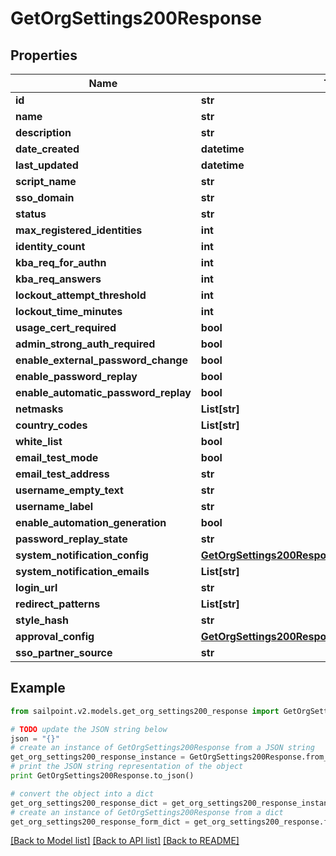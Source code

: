 # GetOrgSettings200Response


## Properties
Name | Type | Description | Notes
------------ | ------------- | ------------- | -------------
**id** | **str** |  | [optional] 
**name** | **str** |  | [optional] 
**description** | **str** |  | [optional] 
**date_created** | **datetime** |  | [optional] 
**last_updated** | **datetime** |  | [optional] 
**script_name** | **str** |  | [optional] 
**sso_domain** | **str** |  | [optional] 
**status** | **str** |  | [optional] 
**max_registered_identities** | **int** |  | [optional] 
**identity_count** | **int** |  | [optional] 
**kba_req_for_authn** | **int** |  | [optional] 
**kba_req_answers** | **int** |  | [optional] 
**lockout_attempt_threshold** | **int** |  | [optional] 
**lockout_time_minutes** | **int** |  | [optional] 
**usage_cert_required** | **bool** |  | [optional] 
**admin_strong_auth_required** | **bool** |  | [optional] 
**enable_external_password_change** | **bool** |  | [optional] 
**enable_password_replay** | **bool** |  | [optional] 
**enable_automatic_password_replay** | **bool** |  | [optional] 
**netmasks** | **List[str]** |  | [optional] 
**country_codes** | **List[str]** |  | [optional] 
**white_list** | **bool** |  | [optional] 
**email_test_mode** | **bool** |  | [optional] 
**email_test_address** | **str** |  | [optional] 
**username_empty_text** | **str** |  | [optional] 
**username_label** | **str** |  | [optional] 
**enable_automation_generation** | **bool** |  | [optional] 
**password_replay_state** | **str** |  | [optional] 
**system_notification_config** | [**GetOrgSettings200ResponseSystemNotificationConfig**](GetOrgSettings200ResponseSystemNotificationConfig.md) |  | [optional] 
**system_notification_emails** | **List[str]** |  | [optional] 
**login_url** | **str** |  | [optional] 
**redirect_patterns** | **List[str]** |  | [optional] 
**style_hash** | **str** |  | [optional] 
**approval_config** | [**GetOrgSettings200ResponseApprovalConfig**](GetOrgSettings200ResponseApprovalConfig.md) |  | [optional] 
**sso_partner_source** | **str** |  | [optional] 

## Example

```python
from sailpoint.v2.models.get_org_settings200_response import GetOrgSettings200Response

# TODO update the JSON string below
json = "{}"
# create an instance of GetOrgSettings200Response from a JSON string
get_org_settings200_response_instance = GetOrgSettings200Response.from_json(json)
# print the JSON string representation of the object
print GetOrgSettings200Response.to_json()

# convert the object into a dict
get_org_settings200_response_dict = get_org_settings200_response_instance.to_dict()
# create an instance of GetOrgSettings200Response from a dict
get_org_settings200_response_form_dict = get_org_settings200_response.from_dict(get_org_settings200_response_dict)
```
[[Back to Model list]](../README.md#documentation-for-models) [[Back to API list]](../README.md#documentation-for-api-endpoints) [[Back to README]](../README.md)


